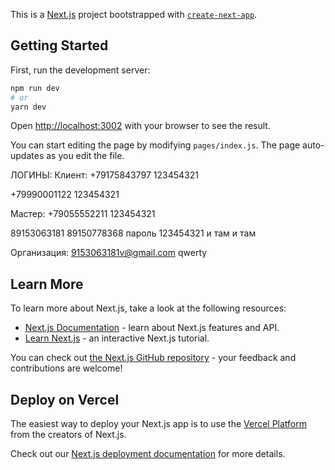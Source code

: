 This is a [Next.js](https://nextjs.org/) project bootstrapped with [`create-next-app`](https://github.com/vercel/next.js/tree/canary/packages/create-next-app).

## Getting Started

First, run the development server:

```bash
npm run dev
# or
yarn dev
```

Open [http://localhost:3002](http://localhost:3002) with your browser to see the result.

You can start editing the page by modifying `pages/index.js`. The page auto-updates as you edit the file.

ЛОГИНЫ:
Клиент:
+79175843797
123454321

+79990001122
123454321

Мастер:
+79055552211
123454321

89153063181
89150778368
пароль 123454321
и там и там

Организация:
9153063181v@gmail.com
qwerty

## Learn More

To learn more about Next.js, take a look at the following resources:

- [Next.js Documentation](https://nextjs.org/docs) - learn about Next.js features and API.
- [Learn Next.js](https://nextjs.org/learn) - an interactive Next.js tutorial.

You can check out [the Next.js GitHub repository](https://github.com/vercel/next.js/) - your feedback and contributions are welcome!

## Deploy on Vercel

The easiest way to deploy your Next.js app is to use the [Vercel Platform](https://vercel.com/import?utm_medium=default-template&filter=next.js&utm_source=create-next-app&utm_campaign=create-next-app-readme) from the creators of Next.js.

Check out our [Next.js deployment documentation](https://nextjs.org/docs/deployment) for more details.
